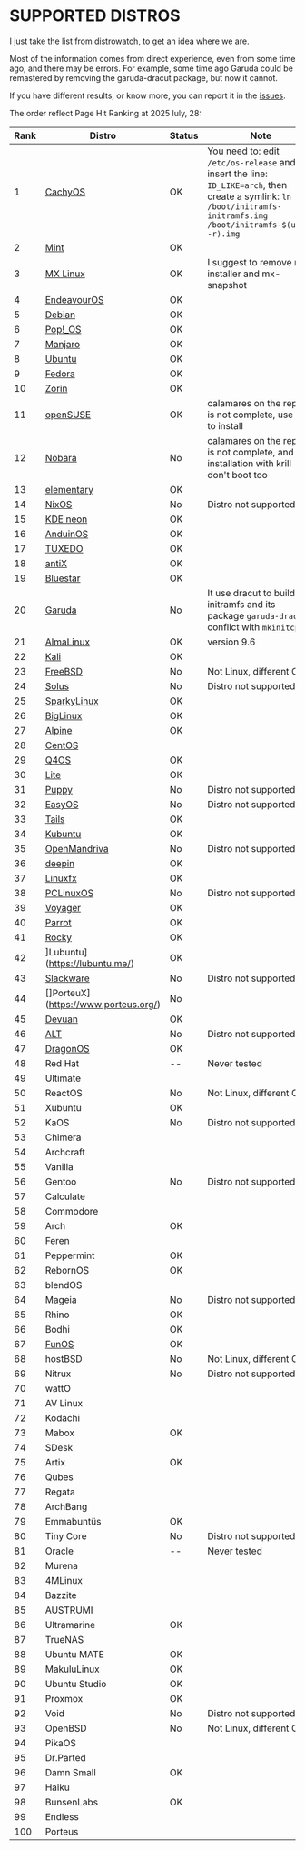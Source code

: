 # SUPPORTED DISTROS

I just take the list from [distrowatch](https://distrowatch.com/), to get an idea where we are.

Most of the information comes from direct experience, even from some time ago, and there may be errors. For example, some time ago Garuda could be remastered by removing the garuda-dracut package, but now it cannot.

If you have different results, or know more, you can report it in the [issues](https://github.com/pieroproietti/get-eggs/issues).


The order reflect Page Hit Ranking at 2025 luly, 28:

| Rank | Distro | Status | Note |
|------|--------|--------|------|
|   1 |[CachyOS](https://cachyos.org/)      | OK| You need to: edit `/etc/os-release` and insert the line: `ID_LIKE=arch`, then create a symlink: `ln -s /boot/initramfs-initramfs.img /boot/initramfs-$(uname -r).img`|
|  2|[Mint](https://linuxmint.com/)        | OK|
|  3|[MX Linux](https://mxlinux.org/)      |OK| I suggest to remove mx-installer and mx-snapshot|
|  4|[EndeavourOS](https://endeavouros.com/)|OK||
|  5|[Debian](https://www.debian.org/)      |OK||
|  6|[Pop!_OS](https://system76.com/pop/)   |OK||
|  7|[Manjaro](https://manjaro.org/)        |OK||
|  8|[Ubuntu](https://manjaro.org/)         |OK||
|  9|[Fedora](https://fedoraproject.org/)   |OK||
| 10|[Zorin](https://zorin.com/os/)         |OK||
| 11|[openSUSE](https://www.opensuse.org/)  |OK| calamares on the repos is not complete, use krill to install|
| 12|[Nobara](https://nobaraproject.org/)   |No| calamares on the repos is not complete, and installation with krill don't boot too|
| 13|[elementary](https://elementary.io)    |OK||
| 14|[NixOS](https://nixos.org/)            |No|Distro not supported|
| 15|[KDE neon](https://neon.kde.org/)      |OK||
| 16|[AnduinOS](https://www.anduinos.com/)  |OK||
| 17|[TUXEDO](https://www.tuxedocomputers.com/en/TUXEDO-OS_1.tuxedo)|OK||
| 18|[antiX](https://antixlinux.com/)       |OK||
| 19|[Bluestar](https://distrowatch.com/table.php?distribution=bluestar)|OK||
| 20|[Garuda](https://garudalinux.org/)     |No|It use dracut to build initramfs and its package `garuda-dracut` conflict with `mkinitcpio`|
| 21|[AlmaLinux](https://almalinux.org/)    |OK|version 9.6|
| 22|[Kali](https://www.kali.org/)          |OK||
| 23|[FreeBSD](https://www.freebsd.org/)    |No|Not Linux, different OS|
| 24|[Solus](https://getsol.us/)            |No|Distro not supported|
| 25|[SparkyLinux](https://sparkylinux.org/)|OK||
| 26|[BigLinux](https://sparkylinux.org/)   |OK||
| 27|[Alpine](https://www.alpinelinux.org/)|OK||
| 28|[CentOS](https://www.centos.org/)      |||
| 29|[Q4OS](https://q4os.org/)              |OK||
| 30|[Lite](https://www.linuxliteos.com/)   |OK||
| 31|[Puppy](https://puppylinux-woof-ce.github.io/)|No|Distro not supported|
| 32|[EasyOS](https://easyos.org/)          |No|Distro not supported||
| 33|[Tails](https://tails.net/)            |OK||
| 34|[Kubuntu](https://kubuntu.org/)        |OK||
| 35|[OpenMandriva](https://www.openmandriva.org/)  |No|Distro not supported|
| 36|[deepin](https://www.deepin.org/index/en)  |OK||
| 37|[Linuxfx](https://distrowatch.com/table.php?distribution=linuxfx)  |OK||
| 38|[PCLinuxOS](https://pclinuxos.com/)    |No|Distro not supported|
| 39|[Voyager](https://voyagerlive.org/)    |OK||
| 40|[Parrot](https://parrotsec.org/)       |OK||
| 41|[Rocky](https://rockylinux.org/)       |OK||
| 42|]Lubuntu](https://lubuntu.me/)         |OK||
| 43|[Slackware](http://www.slackware.com/) |No|Distro not supported|
| 44|[]PorteuX](https://www.porteus.org/)   |No||Distro not supported|
| 45|[Devuan](https://www.devuan.org/)|OK||
| 46|[ALT](https://getalt.org/)             |No|Distro not supported|
| 47|[DragonOS](https://sourceforge.net/projects/dragonos-focal/)|OK||
| 48|Red Hat|--|Never tested|
| 49|Ultimate|||
| 50|ReactOS|No|Not Linux, different OS|
| 51|Xubuntu|OK||
| 52|KaOS|No|Distro not supported| 
| 53|Chimera|||
| 54|Archcraft
| 55|Vanilla|||
| 56|Gentoo|No|Distro not supported| 
| 57|Calculate|||
| 58|Commodore|||
| 59|Arch|OK||
| 60|Feren|||
| 61|Peppermint|OK||
| 62|RebornOS|OK||
| 63|blendOS|||
| 64| Mageia|No|Distro not supported|
| 65|Rhino|OK||
| 66|Bodhi|OK||
| 67|[FunOS](https://funos.org/)|OK||
| 68|hostBSD|No|Not Linux, different OS|
| 69|Nitrux|No|Distro not supported|
| 70|wattO|||
| 71|AV Linux|||
| 72|Kodachi|||
| 73|Mabox|OK||
| 74|SDesk|||
| 75|Artix|OK||
| 76|Qubes|||
| 77|Regata|||
| 78|ArchBang|||
| 79|Emmabuntüs|OK||
| 80|Tiny Core|No|Distro not supported|
| 81|Oracle|--|Never tested|
| 82|Murena|||
| 83|4MLinux|||
| 84|Bazzite|||
| 85|AUSTRUMI|||
| 86|Ultramarine|OK||
| 87|TrueNAS|||
| 88|Ubuntu MATE|OK||
| 89|MakuluLinux|OK||
| 90|Ubuntu Studio|OK||
| 91|Proxmox|OK||
| 92|Void|No|Distro not supported|
| 93|OpenBSD|No|Not Linux, different OS|
| 94|PikaOS|||
| 95|Dr.Parted|||
| 96|Damn Small|OK||
| 97|Haiku|||
| 98|BunsenLabs|OK||
| 99|Endless|||
|100|Porteus|||